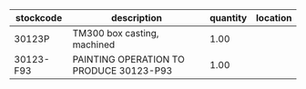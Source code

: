 |stockcode|description|quantity|location|
|---------|-----------|--------|--------|
|30123P|TM300 box casting, machined|1.00||
|30123-F93|PAINTING OPERATION TO PRODUCE 30123-P93|1.00||
